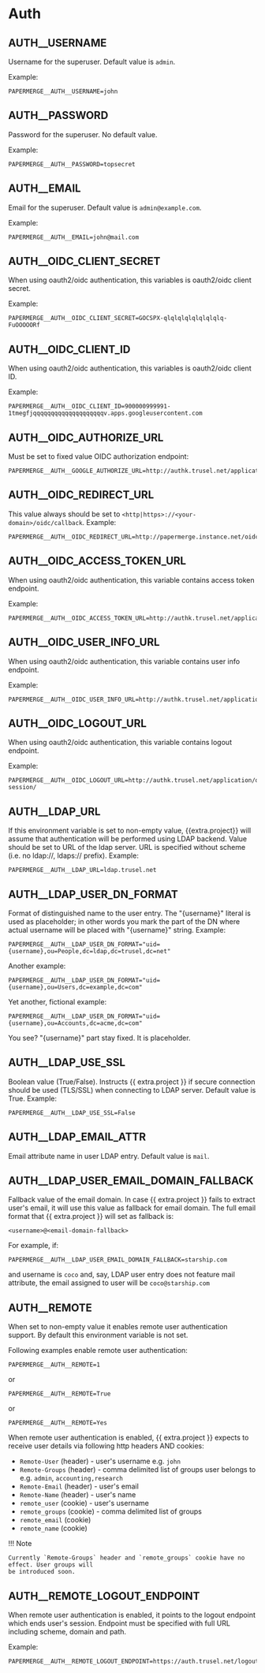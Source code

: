 # Auth


## AUTH__USERNAME

Username for the superuser. Default value is `admin`.

Example:

    PAPERMERGE__AUTH__USERNAME=john


## AUTH__PASSWORD

Password for the superuser. No default value.

Example:

    PAPERMERGE__AUTH__PASSWORD=topsecret


## AUTH__EMAIL

Email for the superuser. Default value is `admin@example.com`.

Example:

    PAPERMERGE__AUTH__EMAIL=john@mail.com


## AUTH__OIDC_CLIENT_SECRET

When using oauth2/oidc authentication, this variables is oauth2/oidc client secret.

Example:

    PAPERMERGE__AUTH__OIDC_CLIENT_SECRET=GOCSPX-qlqlqlqlqlqlqlqlq-FuOOOOORf

## AUTH__OIDC_CLIENT_ID

When using oauth2/oidc authentication, this variables is oauth2/oidc client ID.

Example:

    PAPERMERGE__AUTH__OIDC_CLIENT_ID=900000999991-1tmegfjqqqqqqqqqqqqqqqqqqqqv.apps.googleusercontent.com

## AUTH__OIDC_AUTHORIZE_URL

Must be set to fixed value OIDC authorization endpoint:

    PAPERMERGE__AUTH__GOOGLE_AUTHORIZE_URL=http://authk.trusel.net/application/o/authorize/


## AUTH__OIDC_REDIRECT_URL

This value always should be set to `<http|https>://<your-domain>/oidc/callback`.
Example:

    PAPERMERGE__AUTH__OIDC_REDIRECT_URL=http://papermerge.instance.net/oidc/callback


## AUTH__OIDC_ACCESS_TOKEN_URL

When using oauth2/oidc authentication, this variable contains access token endpoint.

Example:

    PAPERMERGE__AUTH__OIDC_ACCESS_TOKEN_URL=http://authk.trusel.net/application/o/token/


## AUTH__OIDC_USER_INFO_URL

When using oauth2/oidc authentication, this variable contains user info endpoint.

Example:

    PAPERMERGE__AUTH__OIDC_USER_INFO_URL=http://authk.trusel.net/application/o/userinfo/


## AUTH__OIDC_LOGOUT_URL

When using oauth2/oidc authentication, this variable contains logout endpoint.

Example:

    PAPERMERGE__AUTH__OIDC_LOGOUT_URL=http://authk.trusel.net/application/o/calypso/end-session/



## AUTH__LDAP_URL

If this environment variable is set to non-empty value, {{extra.project}} will assume that authentication will be performed using LDAP
backend. Value should be set to URL of the ldap server. URL is specified without scheme
(i.e. no ldap://, ldaps:// prefix). Example:

    PAPERMERGE__AUTH__LDAP_URL=ldap.trusel.net

## AUTH__LDAP_USER_DN_FORMAT

Format of distinguished name to the user entry. The "{username}" literal is used
as placeholder; in other words you mark the part of the DN where actual username will be placed with "{username}" string. Example:

    PAPERMERGE__AUTH__LDAP_USER_DN_FORMAT="uid={username},ou=People,dc=ldap,dc=trusel,dc=net"

Another example:

    PAPERMERGE__AUTH__LDAP_USER_DN_FORMAT="uid={username},ou=Users,dc=example,dc=com"

Yet another, fictional example:

    PAPERMERGE__AUTH__LDAP_USER_DN_FORMAT="uid={username},ou=Accounts,dc=acme,dc=com"

You see? "{username}" part stay fixed. It is placeholder.

## AUTH__LDAP_USE_SSL

Boolean value (True/False). Instructs {{ extra.project }} if secure connection should be used (TLS/SSL) when connecting to LDAP server.
Default value is True. Example:

    PAPERMERGE__AUTH__LDAP_USE_SSL=False

## AUTH__LDAP_EMAIL_ATTR

Email attribute name in user LDAP entry. Default value is `mail`.

## AUTH__LDAP_USER_EMAIL_DOMAIN_FALLBACK

Fallback value of the email domain.
In case {{ extra.project }} fails to extract user's email, it will use this value as fallback for email domain.
The full email format that {{ extra.project }} will set as fallback is:

    <username>@<email-domain-fallback>

For example, if:

    PAPERMERGE__AUTH__LDAP_USER_EMAIL_DOMAIN_FALLBACK=starship.com

and username is `coco` and, say, LDAP user entry does not feature mail attribute, the
email assigned to user will be `coco@starship.com`



## AUTH__REMOTE

When set to non-empty value it enables remote user authentication support.
By default this environment variable is not set.

Following examples enable remote user authentication:

    PAPERMERGE__AUTH__REMOTE=1

or

    PAPERMERGE__AUTH__REMOTE=True

or

    PAPERMERGE__AUTH__REMOTE=Yes


When remote user authentication is enabled, {{ extra.project }} expects to receive
user details via following http headers AND cookies:

- `Remote-User` (header) - user's username e.g. `john`
- `Remote-Groups` (header) - comma delimited list of groups user belongs to e.g. `admin`, `accounting,research`
- `Remote-Email` (header) - user's email
- `Remote-Name` (header) - user's name
- `remote_user` (cookie) - user's username
- `remote_groups` (cookie) - comma delimited list of groups
- `remote_email` (cookie)
- `remote_name` (cookie)


!!! Note

    Currently `Remote-Groups` header and `remote_groups` cookie have no effect. User groups will
    be introduced soon.




## AUTH__REMOTE_LOGOUT_ENDPOINT

When remote user authentication is enabled, it points to the logout endpoint which ends user's session.
Endpoint must be specified with full URL including scheme, domain and path.

Example:

    PAPERMERGE__AUTH__REMOTE_LOGOUT_ENDPOINT=https://auth.trusel.net/logout
